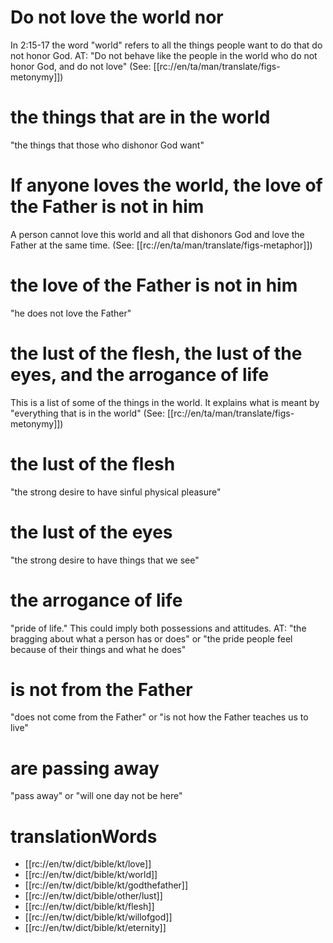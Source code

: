 # Do not love the world nor

In 2:15-17 the word "world" refers to all the things people want to do that do not honor God. AT: "Do not behave like the people in the world who do not honor God, and do not love" (See: [[rc://en/ta/man/translate/figs-metonymy]])

# the things that are in the world

"the things that those who dishonor God want"

# If anyone loves the world, the love of the Father is not in him

A person cannot love this world and all that dishonors God and love the Father at the same time. (See: [[rc://en/ta/man/translate/figs-metaphor]])

# the love of the Father is not in him

"he does not love the Father"

# the lust of the flesh, the lust of the eyes, and the arrogance of life

This is a list of some of the things in the world. It explains what is meant by "everything that is in the world" (See: [[rc://en/ta/man/translate/figs-metonymy]])

# the lust of the flesh

"the strong desire to have sinful physical pleasure"

# the lust of the eyes

"the strong desire to have things that we see"

# the arrogance of life

"pride of life." This could imply both possessions and attitudes. AT: "the bragging about what a person has or does" or "the pride people feel because of their things and what he does"

# is not from the Father

"does not come from the Father" or "is not how the Father teaches us to live"

# are passing away

"pass away" or "will one day not be here"

# translationWords

* [[rc://en/tw/dict/bible/kt/love]]
* [[rc://en/tw/dict/bible/kt/world]]
* [[rc://en/tw/dict/bible/kt/godthefather]]
* [[rc://en/tw/dict/bible/other/lust]]
* [[rc://en/tw/dict/bible/kt/flesh]]
* [[rc://en/tw/dict/bible/kt/willofgod]]
* [[rc://en/tw/dict/bible/kt/eternity]]